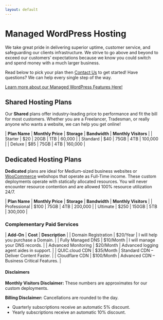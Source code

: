 ```yaml
---
layout: default
---
```

# Managed WordPress Hosting

We take great pride in delivering superior uptime, customer service, and safeguarding our clients infrastructure. We strive to go above and beyond to exceed our customers’ expectations because we know you could switch and spend money with a much larger business.

Read below to pick your plan then [Contact Us](https://bluebotpc.github.io/pages/contact/) to get started! Have questions? We can help every single step of the way.

[Learn more about our Managed WordPress Features Here!](https://bluebotpc.github.io/pages/features)

## Shared Hosting Plans

Our **Shared** plans offer industry-leading price to performance and fit the bill for most customers. Whether you are a Freelancer, Tradesman, or really anyone who wants a website, we can help you get online!

| **Plan Name** | **Monthly Price** | **Storage** | **Bandwidth** | **Monthly Visitors** |
| Starter       | $20 | 20GB | 1TB | 60,000  |
| Standard      | $40 | 75GB | 4TB | 100,000 |
| Deluxe        | $85 | 75GB | 4TB | 160,000 |

## Dedicated Hosting Plans

**Dedicated** plans are ideal for Medium-sized business websites or [WooCommerce](https://woocommerce.com/) webshops that operate as Full-Time income. These custom deployments operate with statically allocated resources. You will never encounter resource contention and are allowed 100% resource utilization 24/7.

| **Plan Name** | **Monthly Price** | **Storage** | **Bandwidth** | **Monthly Visitors** |
| Professional | $100 | 75GB  | 4TB | 200,000  |
| Ultimate     | $250 | 150GB | 5TB | 300,000 |

### Complementary Paid Services

| **Add-On** | **Cost** | **Description** |
| Domain Registration | $20/Year | I will help you purchase a Domain. |
| Fully Managed DNS   | $10/Month | I will manage your DNS records. |
| Advanced Monitoring | $20/Month | Advanced logging agent aides in support.  |
| QUIC.cloud CDN      | $35/Month | Standard CDN – Deliver Content Faster. |
| Cloudflare CDN      | $100/Month | Advanced CDN – Business Critical Features. |

#### Disclaimers

**Monthly Visitors Disclaimer:** These numbers are approximates for our custom deployments.

**Billing Disclaimer:** Cancellations are rounded to the day.

- Quarterly subscriptions receive an automatic 5% discount.
- Yearly subscriptions receive an automatic 10% discount.
